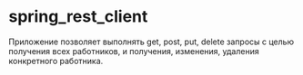 # spring_rest_client
Приложение позволяет выполнять get, post, put, delete запросы с целью получения всех работников, 
и получения, изменения, удаления конкретного работника.

